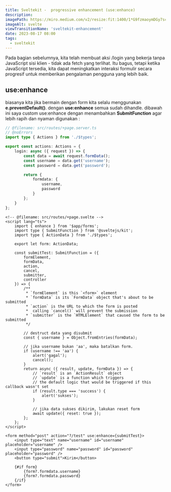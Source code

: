 ```yaml
---
title: Sveltekit -  progressive enhancement (use:enhance)
description:
imagePath: https://miro.medium.com/v2/resize:fit:1400/1*G9fzmaoymDGy7scbkgpC7A.png
imageAlt: svelte
viewTransitionName: 'sveltekit-enhancement'
date: 2023-08-17 08:00
tags:
  - sveltekit
---
```


Pada bagian sebelumnya, kita telah membuat aksi /login yang bekerja tanpa JavaScript sisi klien - tidak ada fetch yang terlihat. Itu bagus, tetapi ketika JavaScript tersedia, kita dapat meningkatkan interaksi formulir secara progresif untuk memberikan pengalaman pengguna yang lebih baik.

## use:enhance

biasanya kita jika bermain dengan form kita selalu menggunakan <b>e.preventDefault()</b>.
dengan <b>use:enhance</b> semua sudah dihandle. dibawah ini saya custom use:enhance dengan menambahkan <b>SubmitFunction</b> agar lebih rapih dan nyaman digunakan :

```ts
// @filename: src/routes/+page.server.ts
// @noErrors
import type { Actions } from './$types';

export const actions: Actions = {
	login: async ({ request }) => {
		const data = await request.formData();
		const username = data.get('username');
		const password = data.get('password');

		return {
			formdata: {
				username,
				password
			}
		};
	}
};
```

```svelte
<!-- @filename: src/routes/+page.svelte -->
<script lang="ts">
	import { enhance } from '$app/forms';
	import type { SubmitFunction } from '@sveltejs/kit';
	import type { ActionData } from './$types';

	export let form: ActionData;

	const submitTest: SubmitFunction = ({
		formElement,
		formData,
		action,
		cancel,
		submitter,
		controller
	}) => {
		/**
		 * `formElement` is this `<form>` element
		 * `formData` is its `FormData` object that's about to be submitted
		 * `action` is the URL to which the form is posted
		 *  calling `cancel()` will prevent the submission
		 * `submitter` is the `HTMLElement` that caused the form to be submitted
		 */

		// destruct data yang disubmit
		const { username } = Object.fromEntries(formData);

		// jika username bukan 'aa', maka batalkan form.
		if (username !== 'aa') {
			alert('gagal');
			cancel();
		}
		return async ({ result, update, formData }) => {
			// `result` is an `ActionResult` object
			// `update` is a function which triggers
			// the default logic that would be triggered if this callback wasn't set
			if (result.type === 'success') {
				alert('sukses');
			}

			// jika data sukses dikirim, lakukan reset form
			await update({ reset: true });
		};
	};
</script>

<form method="post" action="?/test" use:enhance={submitTest}>
	<input type="text" name="username" id="username" placeholder="username" />
	<input type="password" name="password" id="password" placeholder="password" />
	<button type="submit">Kirim</button>

	{#if form}
		{form?.formdata.username}
		{form?.formdata.password}
	{/if}
</form>
```
